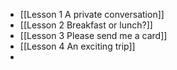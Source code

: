 - [[Lesson 1 A private conversation]]
- [[Lesson 2 Breakfast or lunch?]]
- [[Lesson 3 Please send me a card]]
- [[Lesson 4 An exciting trip]]
-